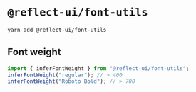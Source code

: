 # `@reflect-ui/font-utils`

```sh
yarn add @reflect-ui/font-utils
```

## Font weight

```ts
import { inferFontWeight } from "@reflect-ui/font-utils";
inferFontWeight("regular"); // > 400
inferFontWeight("Roboto Bold"); // > 700
```
